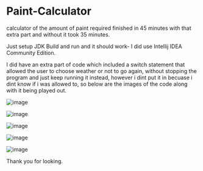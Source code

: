# Paint-Calculator
calculator of the amount of paint required finished in 45 minutes with that extra part and without it took 35 minutes.

Just setup JDK Build and run and it should work- I did use Intellij IDEA Community Edition.

I did have an extra part of code which included a switch statement that allowed the user to choose weather or not to go again, without stopping the program
and just keep running it instead, however i dint put it in becuase i dint know if i was allowed to, so below are the images of the code along with it being played out.

![image](https://user-images.githubusercontent.com/99958974/204809289-b016aaee-2011-427f-b0ce-7bb376832330.png)

![image](https://user-images.githubusercontent.com/99958974/204809398-0b971caa-caa5-4b77-8210-99c9c69045cd.png)

![image](https://user-images.githubusercontent.com/99958974/204809824-66904fef-bf73-4337-a443-937a2c9e61f9.png)

![image](https://user-images.githubusercontent.com/99958974/204809963-e57909ee-6acb-4b48-a0fb-f8c142889bff.png)

![image](https://user-images.githubusercontent.com/99958974/204810106-2b85a82e-3160-462a-a235-38705ab5c556.png)

Thank you for looking.
